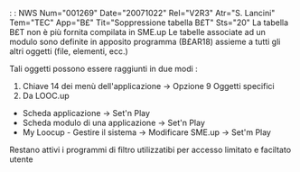  :  : NWS Num="001269" Date="20071022" Rel="V2R3" Atr="S. Lancini" Tem="TEC" App="B£" Tit="Soppressione tabella B£T" Sts="20"
La tabella B£T non è più fornita compilata in SME.up
Le tabelle associate ad un modulo sono definite in apposito programma (B£AR18) assieme a tutti gli altri oggetti (file, elementi, ecc.)

Tali oggetti possono essere raggiunti in due modi : 
1. Chiave 14 dei menù dell'applicazione -> Opzione 9 Oggetti specifici
2. Da LOOC.up
- Scheda applicazione -> Set'n Play
- Scheda modulo di una applicazione -> Set'n Play
- My Loocup - Gestire il sistema -> Modificare SME.up -> Set'm Play

Restano attivi i programmi di filtro utilizzatibi per accesso limitato e faciltato utente 